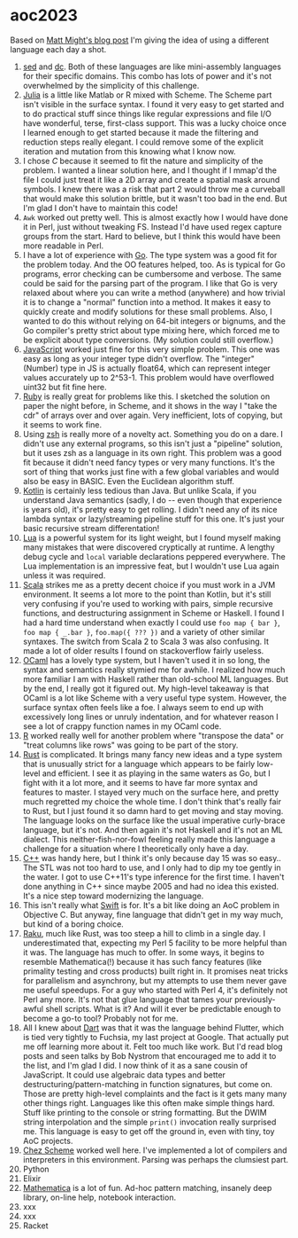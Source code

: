 # aoc2023
Based on
[Matt Might's blog post](https://matt.might.net/articles/26-languages-part1/)
I'm giving the idea of using a different language each day a shot.

1. [sed](https://en.wikipedia.org/wiki/Sed) and
   [dc](https://en.wikipedia.org/wiki/Dc_%28computer_program%29).  Both of
   these languages are like mini-assembly languages for their specific domains.
   This combo has lots of power and it's not overwhelmed by the simplicity of
   this challenge.
2. [Julia](https://julialang.org/) is a little like Matlab or R mixed with
   Scheme.  The Scheme part isn't visible in the surface syntax.  I found it
   very easy to get started and to do practical stuff since things like regular
   expressions and file I/O have wonderful, terse, first-class support.  This
   was a lucky choice once I learned enough to get started because it made the
   filtering and reduction steps really elegant.  I could remove some of the
   explicit iteration and mutation from this knowing what I know now.
3. I chose *C* because it seemed to fit the nature and simplicity of the
   problem.  I wanted a linear solution here, and I thought if I mmap'd the
   file I could just treat it like a 2D array and create a spatial mask around
   symbols.  I knew there was a risk that part 2 would throw me a curveball
   that would make this solution brittle, but it wasn't too bad in the end.
   But I'm glad I don't have to maintain this code!
4. `Awk` worked out pretty well.  This is almost exactly how I would have done
   it in Perl, just without tweaking FS.  Instead I'd have used regex capture
   groups from the start.  Hard to believe, but I think this would have been
   more readable in Perl.
5. I have a lot of experience with [Go](https://go.dev/).  The type system was
   a good fit for the problem today.  And the OO features helped, too.  As is
   typical for Go programs, error checking can be cumbersome and verbose.  The
   same could be said for the parsing part of the program.  I like that Go is
   very relaxed about where you can write a method (anywhere) and how trivial
   it is to change a "normal" function into a method.  It makes it easy to
   quickly create and modify solutions for these small problems.  Also, I
   wanted to do this without relying on 64-bit integers or bignums, and the Go
   compiler's pretty strict about type mixing here, which forced me to be
   explicit about type conversions.  (My solution could still overflow.)
6. [JavaScript](https://developer.mozilla.org/en-US/docs/Web/javascript) worked
   just fine for this very simple problem.  This one was easy as long as your
   integer type didn't overflow.  The "integer" (Number) type in JS is actually
   float64, which can represent integer values accurately up to 2^53-1.  This
   problem would have overflowed uint32 but fit fine here.
7. [Ruby](https://www.ruby-lang.org/) is really great for problems like this.
   I sketched the solution on paper the night before, in Scheme, and it shows
   in the way I "take the cdr" of arrays over and over again.  Very
   inefficient, lots of copying, but it seems to work fine.
8. Using [zsh](https://www.zsh.org/) is really more of a novelty act.
   Something you do on a dare.  I didn't use any external programs, so this
   isn't just a "pipeline" solution, but it uses zsh as a language in its own
   right.  This problem was a good fit because it didn't need fancy types or
   very many functions.  It's the sort of thing that works just fine with a few
   global variables and would also be easy in BASIC.  Even the Euclidean
   algorithm stuff.
9. [Kotlin](https://kotlinlang.org/) is certainly less tedious than Java.  But
   unlike Scala, if you understand Java semantics (sadly, I do -- even though
   that experience is years old), it's pretty easy to get rolling.  I didn't
   need any of its nice lambda syntax or lazy/streaming pipeline stuff for this
   one.  It's just your basic recursive stream differentation!
10. [Lua](https://www.lua.org/) is a powerful system for its light weight, but
    I found myself making many mistakes that were discovered cryptically at
    runtime.  A lengthy debug cycle and `local` variable declarations peppered
    everywhere.  The Lua implementation is an impressive feat, but I wouldn't
    use Lua again unless it was required.
11. [Scala](https://www.scala-lang.org/) strikes me as a pretty decent choice
    if you must work in a JVM environment.  It seems a lot more to the point
    than Kotlin, but it's still very confusing if you're used to working with
    pairs, simple recursive functions, and destructuring assignment in Scheme
    or Haskell.  I found I had a hard time understand when exactly I could use
    `foo map { bar }`, `foo map { _.bar }`, `foo.map({ ??? })` and a variety of
    other similar syntaxes.  The switch from Scala 2 to Scala 3 was also
    confusing.  It made a lot of older results I found on stackoverflow fairly
    useless.
12. [OCaml](https://ocaml.org/) has a lovely type system, but I haven't used it
    in so long, the syntax and semantics really stymied me for awhile.  I
    realized how much more familiar I am with Haskell rather than old-school ML
    languages.  But by the end, I really got it figured out.  My high-level
    takeaway is that OCaml is a lot like Scheme with a very useful type system.
    However, the surface syntax often feels like a foe.  I always seem to end
    up with excessively long lines or unruly indentation, and for whatever
    reason I see a lot of crappy function names in my OCaml code.
13. [R](https://www.r-project.org/) worked really well for another problem
    where "transpose the data" or "treat columns like rows" was going to be
    part of the story.
14. [Rust](https://www.rust-lang.org/) is complicated.  It brings many fancy
    new ideas and a type system that is unusually strict for a language which
    appears to be fairly low-level and efficient.  I see it as playing in the
    same waters as Go, but I fight with it a lot more, and it seems to have far
    more syntax and features to master.  I stayed very much on the surface
    here, and pretty much regretted my choice the whole time.  I don't think
    that's really fair to Rust, but I just found it so damn hard to get moving
    and stay moving.  The language looks on the surface like the usual
    imperative curly-brace language, but it's not.  And then again it's not
    Haskell and it's not an ML dialect.  This neither-fish-nor-fowl feeling
    really made this language a challenge for a situation where I theoretically
    only have a day.
15. [C++](https://en.wikipedia.org/wiki/C%2B%2B) was handy here, but I think
    it's only because day 15 was so easy..  The STL was not too hard to use,
    and I only had to dip my toe gently in the water.  I got to use C++11's
    type inference for the first time.  I haven't done anything in C++ since
    maybe 2005 and had no idea this existed.  It's a nice step toward
    modernizing the language.
16. This isn't really what [Swift](https://www.swift.org/) is for.  It's a bit
    like doing an AoC problem in Objective C.  But anyway, fine language that
    didn't get in my way much, but kind of a boring choice.
17. [Raku](https://raku.org/), much like Rust, was too steep a hill to climb in
    a single day.  I underestimated that, expecting my Perl 5 facility to be
    more helpful than it was.  The language has much to offer.  In some ways,
    it begins to resemble Mathematica(!) because it has such fancy features
    (like primality testing and cross products) built right in.  It promises
    neat tricks for parallelism and asynchrony, but my attempts to use them
    never gave me useful speedups.  For a guy who started with Perl 4, it's
    definitely not Perl any more.  It's not that glue language that tames your
    previously-awful shell scripts.  What is it?  And will it ever be
    predictable enough to become a go-to tool?  Probably not for me.
18. All I knew about [Dart](https://dart.dev/) was that it was the language
    behind Flutter, which is tied very tightly to Fuchsia, my last project at
    Google.  That actually put me off learning more about it.  Felt too much
    like work.  But I'd read blog posts and seen talks by Bob Nystrom that
    encouraged me to add it to the list, and I'm glad I did.  I now think of it
    as a sane cousin of JavaScript.  It could use algebraic data types and
    better destructuring/pattern-matching in function signatures, but come on.
    Those are pretty high-level complaints and the fact is it gets many many
    other things right.  Languages like this often make simple things hard.
    Stuff like printing to the console or string formatting.  But the DWIM
    string interpolation and the simple `print()` invocation really surprised
    me.  This language is easy to get off the ground in, even with tiny, toy
    AoC projects.
19. [Chez Scheme](https://cisco.github.io/ChezScheme/) worked well here.  I've
    implemented a lot of compilers and interpreters in this environment.
    Parsing was perhaps the clumsiest part.
20. Python
21. Elixir
22. [Mathematica](https://www.wolfram.com/mathematica/) is a lot of fun.
    Ad-hoc pattern matching, insanely deep library, on-line help, notebook
    interaction.
23. xxx
24. xxx
25. Racket
